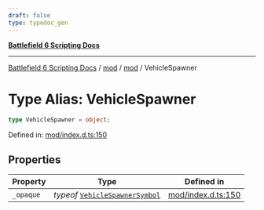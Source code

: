 ```yaml
---
draft: false
type: typedoc_gen
---
```


[**Battlefield 6 Scripting Docs**](../../../_index.md)

***

[Battlefield 6 Scripting Docs](../../../_index.md) / [mod](../../_index.md) / [mod](../_index.md) / VehicleSpawner

# Type Alias: VehicleSpawner

```ts
type VehicleSpawner = object;
```

Defined in: [mod/index.d.ts:150](https://github.com/battlefield-portal-community/portal-docs/blob/6d87e21c5922a3efb03c634dbe98e5fe6e797672/generators/santiago/mod/index.d.ts#L150)

## Properties

| Property | Type | Defined in |
| ------ | ------ | ------ |
| <a id="_opaque"></a> `_opaque` | *typeof* [`VehicleSpawnerSymbol`](../VehicleSpawnerSymbol/_index.md) | [mod/index.d.ts:150](https://github.com/battlefield-portal-community/portal-docs/blob/6d87e21c5922a3efb03c634dbe98e5fe6e797672/generators/santiago/mod/index.d.ts#L150) |
